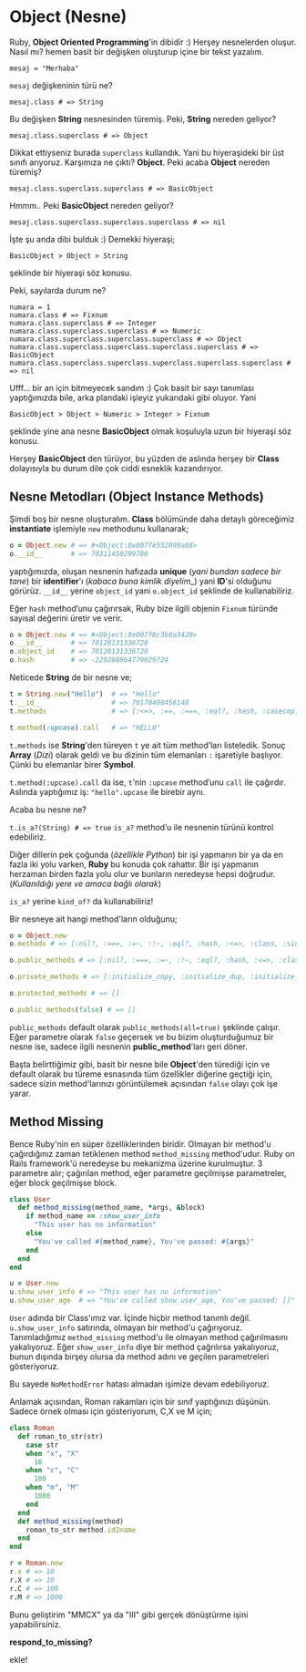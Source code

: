 # Object (Nesne)

Ruby, **Object Oriented Programming**'in dibidir :) Herşey nesnelerden oluşur. Nasıl mı? hemen basit bir değişken oluşturup içine bir tekst yazalım.

    mesaj = "Merhaba"

`mesaj` değişkeninin türü ne?

    mesaj.class # => String

Bu değişken **String** nesnesinden türemiş. Peki, **String** nereden geliyor?

    mesaj.class.superclass # => Object

Dikkat ettiyseniz burada `superclass` kullandık. Yani bu hiyeraşideki bir üst sınıfı arıyoruz. Karşımıza ne çıktı? **Object**. Peki acaba **Object** nereden türemiş?

    mesaj.class.superclass.superclass # => BasicObject

Hmmm.. Peki **BasicObject** nereden geliyor?

    mesaj.class.superclass.superclass.superclass # => nil

İşte şu anda dibi bulduk :) Demekki hiyeraşi;

    BasicObject > Object > String

şeklinde bir hiyeraşi söz konusu.

Peki, sayılarda durum ne?

    numara = 1
    numara.class # => Fixnum
    numara.class.superclass # => Integer
    numara.class.superclass.superclass # => Numeric
    numara.class.superclass.superclass.superclass # => Object
    numara.class.superclass.superclass.superclass.superclass # => BasicObject
    numara.class.superclass.superclass.superclass.superclass.superclass # => nil

Ufff... bir an için bitmeyecek sandım :) Çok basit bir sayı tanımlası yaptığımızda bile, arka plandaki işleyiz yukarıdaki gibi oluyor. Yani

    BasicObject > Object > Numeric > Integer > Fixnum

şeklinde yine ana nesne **BasicObject** olmak koşuluyla uzun bir hiyeraşi söz konusu.

Herşey **BasicObject** den türüyor, bu yüzden de aslında herşey bir **Class** dolayısıyla bu durum dile çok ciddi esneklik kazandırıyor.

## Nesne Metodları (Object Instance Methods)

Şimdi boş bir nesne oluşturalım. **Class** bölümünde daha detaylı göreceğimiz **instantiate** işlemiyle `new` methodunu kullanarak;

```ruby
o = Object.new # => #<Object:0x007fe552099a68>
o.__id__       # => 70311450299700
```

yaptığımızda, oluşan nesnenin hafızada **unique** (_yani bundan sadece bir tane_) bir **identifier**'ı (_kabaca buna kimlik diyelim__) yani **ID**'si olduğunu görürüz. `__id__` yerine `object_id` yani `o.object_id` şeklinde de kullanabiliriz.

Eğer `hash` method’unu çağırırsak, Ruby bize ilgili objenin `Fixnum` türünde sayısal değerini üretir ve verir.

```ruby
o = Object.new # => #<Object:0x007f8c3b0a3420>
o.__id__       # => 70120131336720
o.object_id    # => 70120131336720
o.hash         # => -229260864779029724
```

Neticede **String** de bir nesne ve;

```ruby
t = String.new("Hello")  # => "Hello"
t.__id__                 # => 70170408456140
t.methods                # => [:<=>, :==, :===, :eql?, :hash, :casecmp, :+, :*, :%, :[], :[]=, :insert, :length, :size, :bytesize, :empty?, :=~, :match, :succ, :succ!, :next, :next!, :upto, :index, :rindex, :replace, :clear, :chr, :getbyte, :setbyte, :byteslice, :scrub, :scrub!, :freeze, :to_i, :to_f, :to_s, :to_str, :inspect, :dump, :upcase, :downcase, :capitalize, :swapcase, :upcase!, :downcase!, :capitalize!, :swapcase!, :hex, :oct, :split, :lines, :bytes, :chars, :codepoints, :reverse, :reverse!, :concat, :<<, :prepend, :crypt, :intern, :to_sym, :ord, :include?, :start_with?, :end_with?, :scan, :ljust, :rjust, :center, :sub, :gsub, :chop, :chomp, :strip, :lstrip, :rstrip, :sub!, :gsub!, :chop!, :chomp!, :strip!, :lstrip!, :rstrip!, :tr, :tr_s, :delete, :squeeze, :count, :tr!, :tr_s!, :delete!, :squeeze!, :each_line, :each_byte, :each_char, :each_codepoint, :sum, :slice, :slice!, :partition, :rpartition, :encoding, :force_encoding, :b, :valid_encoding?, :ascii_only?, :unpack, :encode, :encode!, :to_r, :to_c, :>, :>=, :<, :<=, :between?, :nil?, :!~, :class, :singleton_class, :clone, :dup, :taint, :tainted?, :untaint, :untrust, :untrusted?, :trust, :frozen?, :methods, :singleton_methods, :protected_methods, :private_methods, :public_methods, :instance_variables, :instance_variable_get, :instance_variable_set, :instance_variable_defined?, :remove_instance_variable, :instance_of?, :kind_of?, :is_a?, :tap, :send, :public_send, :respond_to?, :extend, :display, :method, :public_method, :singleton_method, :define_singleton_method, :object_id, :to_enum, :enum_for, :equal?, :!, :!=, :instance_eval, :instance_exec, :__send__, :__id__]

t.method(:upcase).call   # => "HELLO"
```
`t.methods` ise **String**'den türeyen `t` ye ait tüm method’ları listeledik. Sonuç **Array** (_Dizi_) olarak geldi ve bu dizinin tüm elemanları `:` işaretiyle başlıyor. Çünki bu elemanlar birer **Symbol**.

`t.method(:upcase).call` da ise, `t`'nin `:upcase` method’unu `call` ile çağırdır. Aslında yaptığımız iş: `"hello".upcase` ile birebir aynı.

Acaba bu nesne ne?

`t.is_a?(String) # => true` `is_a?` method’u ile nesnenin türünü kontrol edebiliriz.

Diğer dillerin pek çoğunda (_özellikle Python_) bir işi yapmanın bir ya da en fazla iki yolu varken, **Ruby** bu konuda çok rahattır. Bir işi yapmanın herzaman birden fazla yolu olur ve bunların neredeyse hepsi doğrudur. (_Kullanıldığı yere ve amaca bağlı olarak_)

`is_a?` yerine `kind_of?` da kullanabiliriz!

Bir nesneye ait hangi method'ların olduğunu;

```ruby
o = Object.new
o.methods # => [:nil?, :===, :=~, :!~, :eql?, :hash, :<=>, :class, :singleton_class, :clone, :dup, :taint, :tainted?, :untaint, :untrust, :untrusted?, :trust, :freeze, :frozen?, :to_s, :inspect, :methods, :singleton_methods, :protected_methods, :private_methods, :public_methods, :instance_variables, :instance_variable_get, :instance_variable_set, :instance_variable_defined?, :remove_instance_variable, :instance_of?, :kind_of?, :is_a?, :tap, :send, :public_send, :respond_to?, :extend, :display, :method, :public_method, :singleton_method, :define_singleton_method, :object_id, :to_enum, :enum_for, :==, :equal?, :!, :!=, :instance_eval, :instance_exec, :__send__, :__id__]

o.public_methods # => [:nil?, :===, :=~, :!~, :eql?, :hash, :<=>, :class, :singleton_class, :clone, :dup, :taint, :tainted?, :untaint, :untrust, :untrusted?, :trust, :freeze, :frozen?, :to_s, :inspect, :methods, :singleton_methods, :protected_methods, :private_methods, :public_methods, :instance_variables, :instance_variable_get, :instance_variable_set, :instance_variable_defined?, :remove_instance_variable, :instance_of?, :kind_of?, :is_a?, :tap, :send, :public_send, :respond_to?, :extend, :display, :method, :public_method, :singleton_method, :define_singleton_method, :object_id, :to_enum, :enum_for, :==, :equal?, :!, :!=, :instance_eval, :instance_exec, :__send__, :__id__]

o.private_methods # => [:initialize_copy, :initialize_dup, :initialize_clone, :sprintf, :format, :Integer, :Float, :String, :Array, :Hash, :warn, :raise, :fail, :global_variables, :__method__, :__callee__, :__dir__, :eval, :local_variables, :iterator?, :block_given?, :catch, :throw, :loop, :respond_to_missing?, :trace_var, :untrace_var, :at_exit, :syscall, :open, :printf, :print, :putc, :puts, :gets, :readline, :select, :readlines, :`, :p, :test, :srand, :rand, :trap, :exec, :fork, :exit!, :system, :spawn, :sleep, :exit, :abort, :load, :require, :require_relative, :autoload, :autoload?, :proc, :lambda, :binding, :caller, :caller_locations, :Rational, :Complex, :set_trace_func, :gem, :gem_original_require, :initialize, :singleton_method_added, :singleton_method_removed, :singleton_method_undefined, :method_missing]

o.protected_methods # => []

o.public_methods(false) # => []
```

`public_methods` default olarak `public_methods(all=true)` şeklinde çalışır. Eğer parametre olarak `false` geçersek ve bu bizim oluşturduğumuz bir nesne ise, sadece ilgili nesnenin **public_method**'ları geri döner.

Başta belirttiğimiz gibi, basit bir nesne bile **Object**'den türediği için ve default olarak bu türeme esnasında tüm özellikler diğerine geçtiği için, sadece sizin method'larınızı görüntülemek açısından `false` olayı çok işe yarar.

## Method Missing

Bence Ruby'nin en süper özelliklerinden biridir. Olmayan bir method'u çağırdığınız zaman tetiklenen method `method_missing` method'udur. Ruby on Rails framework'ü neredeyse bu mekanizma üzerine kurulmuştur. 3 parametre alır; çağırılan method, eğer parametre geçilmişse parametreler, eğer block geçilmişse block.

```ruby
class User
  def method_missing(method_name, *args, &block)
    if method_name == :show_user_info
      "This user has no information"
    else
      "You've called #{method_name}, You've passed: #{args}"
    end
  end
end

u = User.new
u.show_user_info # => "This user has no information"
u.show_user_age  # => "You've called show_user_age, You've passed: []"
```

`User` adında bir Class'ımız var. İçinde hiçbir method tanımlı değil. `u.show_user_info` satırında, olmayan bir method'u çağırıyoruz. Tanımladığımız `method_missing` method'u ile olmayan method çağırılmasını yakalıyoruz. Eğer `show_user_info` diye bir method çağrılırsa yakalıyoruz, bunun dışında birşey olursa da method adını ve geçilen parametreleri gösteriyoruz.

Bu sayede `NoMethodError` hatası almadan işimize devam edebiliyoruz.

Anlamak açısından, Roman rakamları için bir sınıf yaptığınızı düşünün. Sadece örnek olması için gösteriyorum, C,X ve M için;

```ruby
class Roman
  def roman_to_str(str)
    case str
    when "x", "X"
      10
    when "c", "C"
      100
    when "m", "M"
      1000
    end
  end
  def method_missing(method)
    roman_to_str method.id2name
  end
end

r = Roman.new
r.x # => 10
r.X # => 10
r.C # => 100
r.M # => 1000
```

Bunu geliştirim "MMCX" ya da "III" gibi gerçek dönüştürme işini yapabilirsiniz.

**respond_to_missing?**

ekle!
